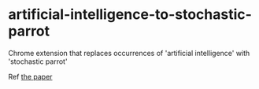 artificial-intelligence-to-stochastic-parrot
=============

Chrome extension that replaces occurrences of 'artificial intelligence' with 'stochastic parrot'

Ref [the paper](https://dl.acm.org/doi/pdf/10.1145/3442188.3445922)